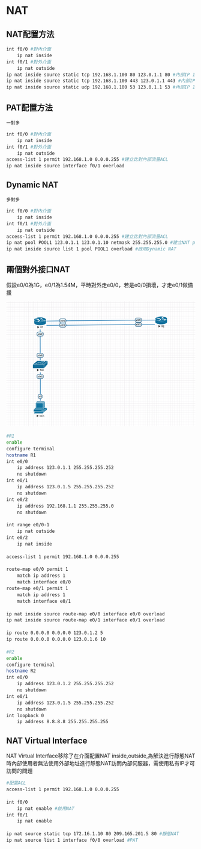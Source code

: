 # NAT #

## NAT配置方法 ##

```bash
int f0/0 #對內介面
    ip nat inside 
int f0/1 #對外介面
    ip nat outside
ip nat inside source static tcp 192.168.1.100 80 123.0.1.1 80 #內部IP 192.168.1.100的80 port對應到外部IP 123.0.1.1的80 port
ip nat inside source static tcp 192.168.1.100 443 123.0.1.1 443 #內部IP 192.168.1.100的443 port對應到外部IP 123.0.1.1的443 port
ip nat inside source static udp 192.168.1.100 53 123.0.1.1 53 #內部IP 192.168.1.100的53 port對應到外部IP 123.0.1.1的53 port
```

## PAT配置方法 ##

    一對多

```bash
int f0/0 #對內介面
    ip nat inside 
int f0/1 #對外介面
    ip nat outside
access-list 1 permit 192.168.1.0 0.0.0.255 #建立比對內部流量ACL
ip nat inside source interface f0/1 overload 
```
## Dynamic NAT ##

    多對多

```bash
int f0/0 #對內介面
    ip nat inside 
int f0/1 #對外介面
    ip nat outside
access-list 1 permit 192.168.1.0 0.0.0.255 #建立比對內部流量ACL
ip nat pool POOL1 123.0.1.1 123.0.1.10 netmask 255.255.255.0 #建立NAT pool名為pool1
ip nat inside source list 1 pool POOL1 overload #啟用Dynamic NAT

```

## 兩個對外接口NAT ##

假設e0/0為1G，e0/1為1.54M，平時對外走e0/0，若是e0/0損壞，才走e0/1做備援

![](topology1.png)

```bash
#R1
enable 
configure terminal
hostname R1
int e0/0
    ip address 123.0.1.1 255.255.255.252
    no shutdown 
int e0/1
    ip address 123.0.1.5 255.255.255.252
    no shutdown 
int e0/2
    ip address 192.168.1.1 255.255.255.0
    no shutdown 

int range e0/0-1
    ip nat outside
int e0/2
    ip nat inside 

access-list 1 permit 192.168.1.0 0.0.0.255

route-map e0/0 permit 1
    match ip address 1
    match interface e0/0    
route-map e0/1 permit 1
    match ip address 1
    match interface e0/1

ip nat inside source route-map e0/0 interface e0/0 overload
ip nat inside source route-map e0/1 interface e0/1 overload

ip route 0.0.0.0 0.0.0.0 123.0.1.2 5
ip route 0.0.0.0 0.0.0.0 123.0.1.6 10

#R2
enable 
configure terminal
hostname R2
int e0/0
    ip address 123.0.1.2 255.255.255.252
    no shutdown 
int e0/1
    ip address 123.0.1.5 255.255.255.252
    no shutdown 
int loopback 0 
    ip address 8.8.8.8 255.255.255.255
```

## NAT Virtual Interface ##

NAT Virtual Interface移除了在介面配置NAT inside,outside,為解決進行靜態NAT時內部使用者無法使用外部地址進行靜態NAT訪問內部伺服器，需使用私有IP才可訪問的問題

```bash
#配置ACL
access-list 1 permit 192.168.1.0 0.0.0.255 

int f0/0
    ip nat enable #啟用NAT
int f0/1
    ip nat enable 

ip nat source static tcp 172.16.1.10 80 209.165.201.5 80 #靜態NAT
ip nat source list 1 interface f0/0 overload #PAT
``` 